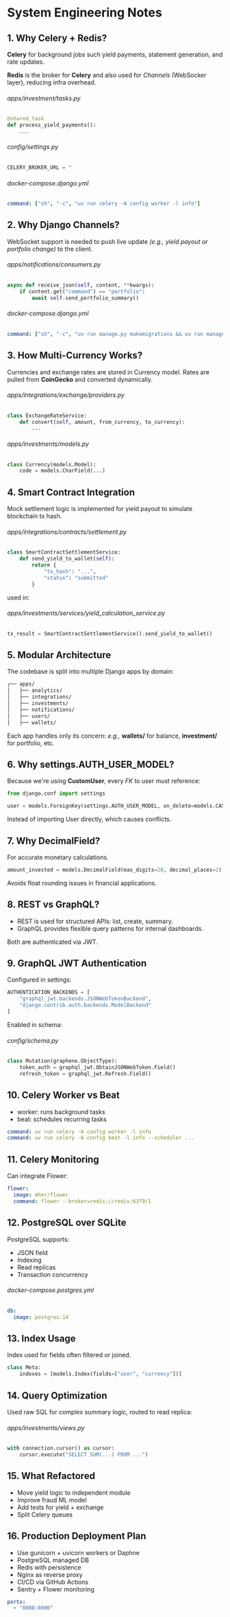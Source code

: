 # System Engineering Notes
## 1. Why Celery + Redis?
**Celery** for background jobs such yield payments, statement generation, and rate updates.

**Redis** is the broker for **Celery** and also used for *Channels* (WebSocker layer), reducing infra overhead.

###### apps/investment/tasks.py
```python
@shared_task
def process_yield_payments():
    ...
```

###### config/settings.py
```python
CELERY_BROKER_URL = "
```

###### docker-compose.django.yml
```yml
command: ["sh", "-c", "uv run celery -A config worker -l info"]
```


## 2. Why Django Channels?
WebSocket support is needed to push live update *(e.g., yield payout or portfolio change)* to the client.

###### apps/notifications/consumers.py
```python
async def receive_json(self, content, **kwargs):
    if content.get("command") == "portfolio":
        await self.send_portfolio_summary()
```

###### docker-compose.django.yml
```yml
command: ["sh", "-c", "uv run manage.py makemigrations && uv run manage.py migrate && uv run daphne -b 0.0.0.0 -p 8088 config.asgi:application"]
```

## 3. How Multi-Currency Works?
Currencies and exchange rates are stored in Currency model. Rates are pulled from **CoinGecko** and converted dynamically.

###### apps/integrations/exchange/providers.py
```python
class ExchangeRateService:
    def convert(self, amount, from_currency, to_currency):
        ...
```

###### apps/investments/models.py
```python
class Currency(models.Model):
    code = models.CharField(...)
```

## 4. Smart Contract Integration
Mock settlement logic is implemented for yield payout to simulate blockchain tx hash.

###### apps/integrations/contracts/settlement.py
```python
class SmartContractSettlementService:
    def send_yield_to_wallet(self):
        return {
            "tx_hash": "...",
            "status": "submitted"
        }
```

used in: 

###### apps/investments/services/yield_calculation_service.py
```python
tx_result = SmartContractSettlementService().send_yield_to_wallet()
```

## 5. Modular Architecture
The codebase is split into multiple Django apps by domain:

```bash
┌── apps/
│   ├──	analytics/
│   ├──	integrations/
│   ├──	investments/
│   ├──	notifications/
│   ├──	users/
│   ├──	wallets/
```
Each app handles only its concern: *e.g.,* **wallets/** for balance, **investment/** for portfolio, etc.

## 6. Why settings.AUTH_USER_MODEL?
Because we're using **CustomUser**, every *FK* to user must reference:

```python
from django.conf import settings

user = models.ForeignKey(settings.AUTH_USER_MODEL, on_delete=models.CASCADE)
```
Instead of importing User directly, which causes conflicts.

## 7. Why DecimalField?
For accurate monetary calculations.

```python
amount_invested = models.DecimalField(max_digits=20, decimal_places=2)
```
Avoids float rounding issues in financial applications.

## 8. REST vs GraphQL?
- REST is used for structured APIs: list, create, summary.
- GraphQL provides flexible query patterns for internal dashboards.

Both are authenticated via JWT.

## 9. GraphQL JWT Authentication
Configured in settings:


```python
AUTHENTICATION_BACKENDS = [
    "graphql_jwt.backends.JSONWebTokenBackend",
    "django.contrib.auth.backends.ModelBackend"
]
```
Enabled in schema:
###### config/schema.py
```python
class Mutation(graphene.ObjectType):
    token_auth = graphql_jwt.ObtainJSONWebToken.Field()
    refresh_token = graphql_jwt.Refresh.Field()
```

## 10. Celery Worker vs Beat
- worker: runs background tasks
- beat: schedules recurring tasks

```yml
command: uv run celery -A config worker -l info
command: uv run celery -A config beat -l info --scheduler ...
```
## 11. Celery Monitoring
Can integrate Flower:

```yml
flower:
  image: mher/flower
  command: flower --broker=redis://redis:6379/1
```
## 12. PostgreSQL over SQLite
PostgreSQL supports:
- JSON field
- Indexing
- Read replicas
- Transaction concurrency

###### docker-compose.postgres.yml

```yml
db:
  image: postgres:14
```
## 13. Index Usage
Index used for fields often filtered or joined.

```python
class Meta:
    indexes = [models.Index(fields=["user", "currency"])]
```

## 14. Query Optimization
Used raw SQL for complex summary logic, routed to read replica:

###### apps/investments/views.py

```python
with connection.cursor() as cursor:
    cursor.execute("SELECT SUM(...) FROM ...")
```

## 15. What Refactored
- Move yield logic to independent module
- Improve fraud ML model
- Add tests for yield + exchange
- Split Celery queues

## 16. Production Deployment Plan
- Use gunicorn + uvicorn workers or Daphne
- PostgreSQL managed DB
- Redis with persistence
- Nginx as reverse proxy
- CI/CD via GitHub Actions
- Sentry + Flower monitoring


```yml
ports:
  - "8088:8000"
```
